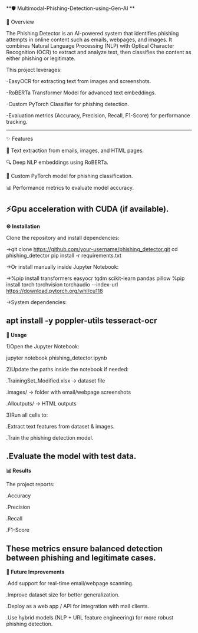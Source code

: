 **🛡️ Multimodal-Phishing-Detection-using-Gen-AI **

📌 Overview

The Phishing Detector is an AI-powered system that identifies phishing attempts in online content such as emails, webpages, and images. It combines Natural Language Processing (NLP) with Optical Character Recognition (OCR) to extract and analyze text, then classifies the content as either phishing or legitimate.

This project leverages:

-EasyOCR for extracting text from images and screenshots.

-RoBERTa Transformer Model for advanced text embeddings.

-Custom PyTorch Classifier for phishing detection.

-Evaluation metrics (Accuracy, Precision, Recall, F1-Score) for performance tracking.

---
✨ Features

📖 Text extraction from emails, images, and HTML pages.

🔍 Deep NLP embeddings using RoBERTa.

🤖 Custom PyTorch model for phishing classification.

📊 Performance metrics to evaluate model accuracy.

⚡Gpu acceleration with CUDA (if available). 
---

**⚙️ Installation**

Clone the repository and install dependencies:

->git clone https://github.com/your-username/phishing_detector.git
cd phishing_detector
pip install -r requirements.txt


->Or install manually inside Jupyter Notebook:

->%pip install transformers easyocr tqdm scikit-learn pandas pillow
%pip install torch torchvision torchaudio --index-url https://download.pytorch.org/whl/cu118


->System dependencies:

apt install -y poppler-utils tesseract-ocr
---
**🚀 Usage**

1)Open the Jupyter Notebook:

jupyter notebook phishing_detector.ipynb


2)Update the paths inside the notebook if needed:

.TrainingSet_Modified.xlsx → dataset file

.images/ → folder with email/webpage screenshots

.Alloutputs/ → HTML outputs

3)Run all cells to:

.Extract text features from dataset & images.

.Train the phishing detection model.

.Evaluate the model with test data.
---
**📊 Results**

The project reports:

.Accuracy

.Precision

.Recall

.F1-Score

These metrics ensure balanced detection between phishing and legitimate cases.
---
**🔮 Future Improvements**

.Add support for real-time email/webpage scanning.

.Improve dataset size for better generalization.

.Deploy as a web app / API for integration with mail clients.

.Use hybrid models (NLP + URL feature engineering) for more robust phishing detection.
